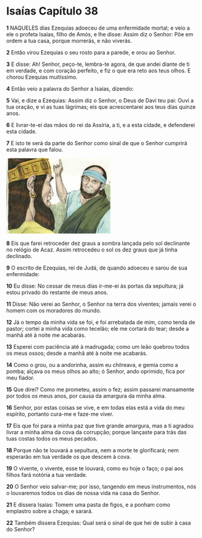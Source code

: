 # Isaías Capítulo 38

**1** 	NAQUELES dias Ezequias adoeceu de uma enfermidade mortal; e veio a ele o profeta Isaías, filho de Amós, e lhe disse: Assim diz o Senhor: Põe em ordem a tua casa, porque morrerás, e não viverás.

**2** 	Então virou Ezequias o seu rosto para a parede, e orou ao Senhor.

**3** 	E disse: Ah! Senhor, peço-te, lembra-te agora, de que andei diante de ti em verdade, e com coração perfeito, e fiz o que era reto aos teus olhos. E chorou Ezequias muitíssimo.

**4** 	Então veio a palavra do Senhor a Isaías, dizendo:

**5** 	Vai, e dize a Ezequias: Assim diz o Senhor, o Deus de Davi teu pai: Ouvi a tua oração, e vi as tuas lágrimas; eis que acrescentarei aos teus dias quinze anos.

**6** 	E livrar-te-ei das mãos do rei da Assíria, a ti, e a esta cidade, e defenderei esta cidade.

**7** 	E isto te será da parte do Senhor como sinal de que o Senhor cumprirá esta palavra que falou.

![](../Images/SweetPublishing/12-19-3.jpg) 

**8** 	Eis que farei retroceder dez graus a sombra lançada pelo sol declinante no relógio de Acaz. Assim retrocedeu o sol os dez graus que já tinha declinado.

**9** 	O escrito de Ezequias, rei de Judá, de quando adoeceu e sarou de sua enfermidade:

**10** 	Eu disse: No cessar de meus dias ir-me-ei às portas da sepultura; já estou privado do restante de meus anos.

**11** 	Disse: Não verei ao Senhor, o Senhor na terra dos viventes; jamais verei o homem com os moradores do mundo.

**12** 	Já o tempo da minha vida se foi, e foi arrebatada de mim, como tenda de pastor; cortei a minha vida como tecelão; ele me cortará do tear; desde a manhã até à noite me acabarás.

**13** 	Esperei com paciência até à madrugada; como um leão quebrou todos os meus ossos; desde a manhã até à noite me acabarás.

**14** 	Como o grou, ou a andorinha, assim eu chilreava, e gemia como a pomba; alçava os meus olhos ao alto; ó Senhor, ando oprimido, fica por meu fiador.

**15** 	Que direi? Como me prometeu, assim o fez; assim passarei mansamente por todos os meus anos, por causa da amargura da minha alma.

**16** 	Senhor, por estas coisas se vive, e em todas elas está a vida do meu espírito, portanto cura-me e faze-me viver.

**17** 	Eis que foi para a minha paz que tive grande amargura, mas a ti agradou livrar a minha alma da cova da corrupção; porque lançaste para trás das tuas costas todos os meus pecados.

**18** 	Porque não te louvará a sepultura, nem a morte te glorificará; nem esperarão em tua verdade os que descem à cova.

**19** 	O vivente, o vivente, esse te louvará, como eu hoje o faço; o pai aos filhos fará notória a tua verdade.

**20** 	O Senhor veio salvar-me; por isso, tangendo em meus instrumentos, nós o louvaremos todos os dias de nossa vida na casa do Senhor.

**21** 	E dissera Isaías: Tomem uma pasta de figos, e a ponham como emplastro sobre a chaga; e sarará.

**22** 	Também dissera Ezequias: Qual será o sinal de que hei de subir à casa do Senhor?

